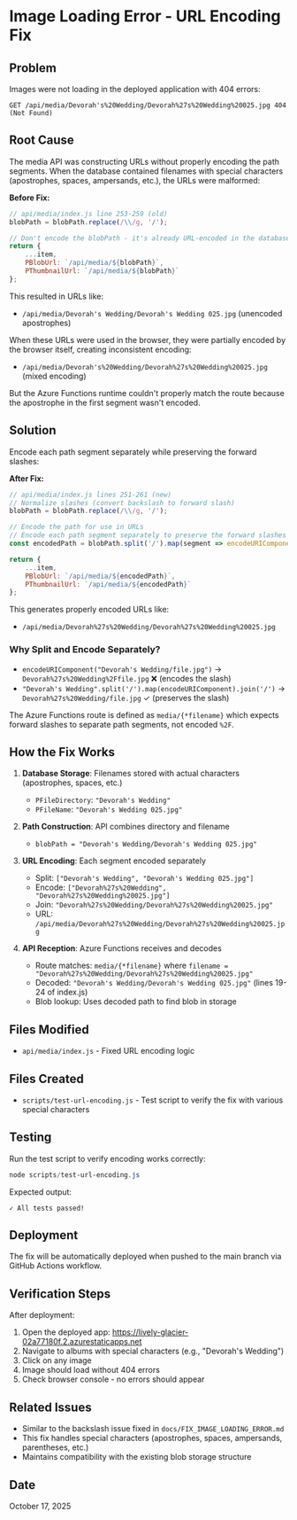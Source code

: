 # Image Loading Error - URL Encoding Fix

## Problem
Images were not loading in the deployed application with 404 errors:
```
GET /api/media/Devorah's%20Wedding/Devorah%27s%20Wedding%20025.jpg 404 (Not Found)
```

## Root Cause
The media API was constructing URLs without properly encoding the path segments. When the database contained filenames with special characters (apostrophes, spaces, ampersands, etc.), the URLs were malformed:

**Before Fix:**
```javascript
// api/media/index.js line 253-259 (old)
blobPath = blobPath.replace(/\\/g, '/');

// Don't encode the blobPath - it's already URL-encoded in the database to match blob storage
return {
    ...item,
    PBlobUrl: `/api/media/${blobPath}`,
    PThumbnailUrl: `/api/media/${blobPath}`
};
```

This resulted in URLs like:
- `/api/media/Devorah's Wedding/Devorah's Wedding 025.jpg` (unencoded apostrophes)

When these URLs were used in the browser, they were partially encoded by the browser itself, creating inconsistent encoding:
- `/api/media/Devorah's%20Wedding/Devorah%27s%20Wedding%20025.jpg` (mixed encoding)

But the Azure Functions runtime couldn't properly match the route because the apostrophe in the first segment wasn't encoded.

## Solution
Encode each path segment separately while preserving the forward slashes:

**After Fix:**
```javascript
// api/media/index.js lines 251-261 (new)
// Normalize slashes (convert backslash to forward slash)
blobPath = blobPath.replace(/\\/g, '/');

// Encode the path for use in URLs
// Encode each path segment separately to preserve the forward slashes
const encodedPath = blobPath.split('/').map(segment => encodeURIComponent(segment)).join('/');

return {
    ...item,
    PBlobUrl: `/api/media/${encodedPath}`,
    PThumbnailUrl: `/api/media/${encodedPath}`
};
```

This generates properly encoded URLs like:
- `/api/media/Devorah%27s%20Wedding/Devorah%27s%20Wedding%20025.jpg`

### Why Split and Encode Separately?
- `encodeURIComponent("Devorah's Wedding/file.jpg")` → `Devorah%27s%20Wedding%2Ffile.jpg` ❌ (encodes the slash)
- `"Devorah's Wedding".split('/').map(encodeURIComponent).join('/')` → `Devorah%27s%20Wedding/file.jpg` ✓ (preserves the slash)

The Azure Functions route is defined as `media/{*filename}` which expects forward slashes to separate path segments, not encoded `%2F`.

## How the Fix Works

1. **Database Storage**: Filenames stored with actual characters (apostrophes, spaces, etc.)
   - `PFileDirectory`: `"Devorah's Wedding"`
   - `PFileName`: `"Devorah's Wedding 025.jpg"`

2. **Path Construction**: API combines directory and filename
   - `blobPath = "Devorah's Wedding/Devorah's Wedding 025.jpg"`

3. **URL Encoding**: Each segment encoded separately
   - Split: `["Devorah's Wedding", "Devorah's Wedding 025.jpg"]`
   - Encode: `["Devorah%27s%20Wedding", "Devorah%27s%20Wedding%20025.jpg"]`
   - Join: `"Devorah%27s%20Wedding/Devorah%27s%20Wedding%20025.jpg"`
   - URL: `/api/media/Devorah%27s%20Wedding/Devorah%27s%20Wedding%20025.jpg`

4. **API Reception**: Azure Functions receives and decodes
   - Route matches: `media/{*filename}` where `filename = "Devorah%27s%20Wedding/Devorah%27s%20Wedding%20025.jpg"`
   - Decoded: `"Devorah's Wedding/Devorah's Wedding 025.jpg"` (lines 19-24 of index.js)
   - Blob lookup: Uses decoded path to find blob in storage

## Files Modified
- `api/media/index.js` - Fixed URL encoding logic

## Files Created
- `scripts/test-url-encoding.js` - Test script to verify the fix with various special characters

## Testing
Run the test script to verify encoding works correctly:
```powershell
node scripts/test-url-encoding.js
```

Expected output:
```
✓ All tests passed!
```

## Deployment
The fix will be automatically deployed when pushed to the main branch via GitHub Actions workflow.

## Verification Steps
After deployment:
1. Open the deployed app: https://lively-glacier-02a77180f.2.azurestaticapps.net
2. Navigate to albums with special characters (e.g., "Devorah's Wedding")
3. Click on any image
4. Image should load without 404 errors
5. Check browser console - no errors should appear

## Related Issues
- Similar to the backslash issue fixed in `docs/FIX_IMAGE_LOADING_ERROR.md`
- This fix handles special characters (apostrophes, spaces, ampersands, parentheses, etc.)
- Maintains compatibility with the existing blob storage structure

## Date
October 17, 2025
